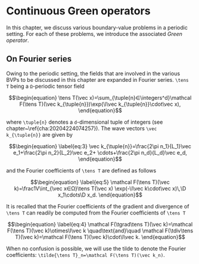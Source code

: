 # Continuous Green operators

In this chapter, we discuss various boundary-value problems in a periodic
setting. For each of these problems, we introduce the associated *Green
operator*.

## On Fourier series

Owing to the periodic setting, the fields that are involved in the various BVPs
to be discussed in this chapter are expanded in Fourier series. ``\tens T``
being a ``Ω``-periodic tensor field

```math
\begin{equation}
  \tens T(\vec x)=\sum_{\tuple{n}∈\integers^d}\mathcal F(\tens T)(\vec
  k_{\tuple{n}})\exp(\I\vec k_{\tuple{n}}\cdot\vec x),
\end{equation}
```

where ``\tuple{n}`` denotes a ``d``-dimensional tuple of integers (see
chapter~\ref{cha:20204224074257}). The wave vectors ``\vec k_{\tuple{n}}`` are
given by

```math
\begin{equation}
  \label{eq:3}
  \vec k_{\tuple{n}}=\frac{2\pi n_1}{L_1}\vec e_1+\frac{2\pi n_2}{L_2}\vec e_2+
  \cdots+\frac{2\pi n_d}{L_d}\vec e_d,
\end{equation}
```

and the Fourier coefficients of ``\tens T`` are defined as follows

```math
\begin{equation}
  \label{eq:5}
  \mathcal F(\tens T)(\vec k)=\frac1V\int_{\vec x∈Ω}\tens T(\vec x)
  \exp(-\I\vec k\cdot\vec x)\,\D x_1\cdots\D x_d.
\end{equation}
```

It is recalled that the Fourier coefficients of the gradient and divergence of
``\tens T`` can readily be computed from the Fourier coefficients of ``\tens T``

```math
\begin{equation}
  \label{eq:4}
  \mathcal F(\tgrad\tens T)(\vec k)=\mathcal F(\tens T)(\vec k)\otimes\I\vec k
  \quad\text{and}\quad
  \mathcal F(\tdiv\tens T)(\vec k)=\mathcal F(\tens T)(\vec k)\cdot\I\vec k.
\end{equation}
```

When no confusion is possible, we will use the tilde to denote the Fourier
coefficients: ``\tilde{\tens T}_n=\mathcal F(\tens T)(\vec k_n)``.
